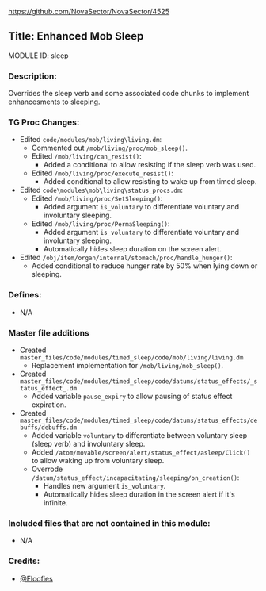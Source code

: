 https://github.com/NovaSector/NovaSector/4525

## Title: Enhanced Mob Sleep

MODULE ID: sleep

### Description:

Overrides the sleep verb and some associated code chunks to implement enhancesments to sleeping.

### TG Proc Changes:

- Edited `code/modules/mob/living\living.dm`:
  - Commented out `/mob/living/proc/mob_sleep()`.
  - Edited `/mob/living/can_resist()`:
    - Added a conditional to allow resisting if the sleep verb was used.
  - Edited `/mob/living/proc/execute_resist()`:
    - Added conditional to allow resisting to wake up from timed sleep.
- Edited `code\modules\mob\living\status_procs.dm`:
  - Edited `/mob/living/proc/SetSleeping()`:
    - Added argument `is_voluntary` to differentiate voluntary and involuntary sleeping.
  - Edited `/mob/living/proc/PermaSleeping()`:
    - Added argument `is_voluntary` to differentiate voluntary and involuntary sleeping.
    - Automatically hides sleep duration on the screen alert.
- Edited `/obj/item/organ/internal/stomach/proc/handle_hunger()`:
  - Added conditional to reduce hunger rate by 50% when lying down or sleeping.

### Defines:

- N/A

### Master file additions

- Created `master_files/code/modules/timed_sleep/code/mob/living/living.dm`
  - Replacement implementation for `/mob/living/mob_sleep()`.
- Created `master_files/code/modules/timed_sleep/code/datums/status_effects/_status_effect_.dm`
  - Added variable `pause_expiry` to allow pausing of status effect expiration.
- Created `master_files/code/modules/timed_sleep/code/datums/status_effects/debuffs/debuffs.dm`
  - Added variable `voluntary` to differentiate between voluntary sleep (sleep verb) and involuntary sleep.
  - Added `/atom/movable/screen/alert/status_effect/asleep/Click()` to allow waking up from voluntary sleep.
  - Overrode `/datum/status_effect/incapacitating/sleeping/on_creation()`:
    - Handles new argument `is_voluntary`.
    - Automatically hides sleep duration in the screen alert if it's infinite.

### Included files that are not contained in this module:

- N/A

### Credits:
- [@Floofies](https://github.com/Floofies)
